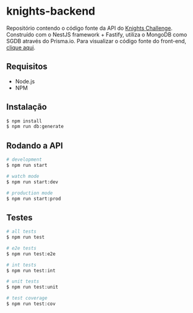 # knights-backend

Repositório contendo o código fonte da API do [Knights Challenge](./Challenge.md). Construído com o NestJS framework + Fastify, utiliza o MongoDB como SGDB através do Prisma.io. Para visualizar o código fonte do front-end, [clique aqui](https://github.com/erickgermani/knights-frontend).

## Requisitos

- Node.js
- NPM

## Instalação

```bash
$ npm install
$ npm run db:generate
```

## Rodando a API

```bash
# development
$ npm run start

# watch mode
$ npm run start:dev

# production mode
$ npm run start:prod
```

## Testes

```bash
# all tests
$ npm run test

# e2e tests
$ npm run test:e2e

# int tests
$ npm run test:int

# unit tests
$ npm run test:unit

# test coverage
$ npm run test:cov
```
